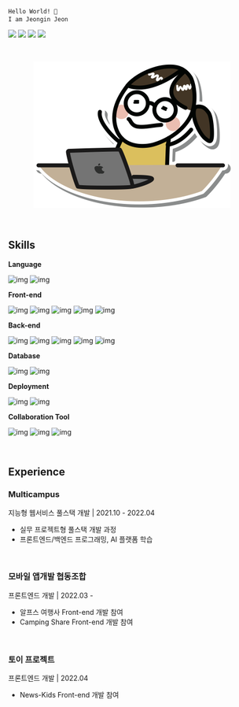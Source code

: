 ```
Hello World! 👋
I am Jeongin Jeon
```

<a href="https://study-a6add.web.app" target="_blank"><img src="https://img.shields.io/badge/Portfolio-white?logo=Heroku&logoColor=430098"/></a>
<a href="https://github.com/jeon-jeongin" target="_blank"><img src="https://img.shields.io/badge/GitHub-white?logo=GitHub&logoColor=181717"/></a>
<a href="https://blog.naver.com/wjddls1702" target="_blank"><img src="https://img.shields.io/badge/Blog-white?logo=Naver&logoColor=03C75A"/></a>
<img src="https://img.shields.io/badge/wjddls1702@naver.com-white?style=flat&logo=Naver&logoColor=03C75A"/>

<br>

<div align="center">
  
  ![img](profile_image.png)
  
</div>
  
<br>

## Skills

**Language**

![img](https://img.shields.io/badge/JavaScript-fff?style=flat&logo=JavaScript&logoColor=FFCE00)
![img](https://img.shields.io/badge/Java-fff?style=flat&logo=Java&logoColor=007396)

**Front-end**

![img](https://img.shields.io/badge/React-fff?style=flat&logo=React&logoColor=61DAFB)
![img](https://img.shields.io/badge/HTML/CSS-fff?style=flat&logo=HTML5&logoColor=E34F26)
![img](https://img.shields.io/badge/jQuery-fff?style=flat&logo=jQuery&logoColor=0769AD)
![img](https://img.shields.io/badge/Bootstrap-fff?style=flat&logo=Bootstrap&logoColor=7952B3)
![img](https://img.shields.io/badge/Material%20Design-fff?style=flat&logo=Material%20Design&logoColor=757575)

**Back-end**

![img](https://img.shields.io/badge/Node.js-fff?style=flat&logo=Node.js&logoColor=339933)
![img](https://img.shields.io/badge/Spring-fff?style=flat&logo=Spring&logoColor=6DB33F)
![img](https://img.shields.io/badge/Spring%20Boot-fff?style=flat&logo=Spring%20Boot&logoColor=6DB33F)
![img](https://img.shields.io/badge/Apollo-fff?style=flat&logo=Apollo%20GraphQL&logoColor=311C87)
![img](https://img.shields.io/badge/Prisma-fff?style=flat&logo=Prisma&logoColor=2D3748)

**Database**

![img](https://img.shields.io/badge/MySQL-fff?style=flat&logo=MySQL&logoColor=4479A1)
![img](https://img.shields.io/badge/GraphQL-fff?style=flat&logo=GraphQL&logoColor=E10098)

**Deployment**

![img](https://img.shields.io/badge/Amazon%20AWS-fff?style=flat&logo=Amazon%20AWS&logoColor=FF9900)
![img](https://img.shields.io/badge/Amazon%20S3-fff?style=flat&logo=Amazon%20S3&logoColor=569A31)

**Collaboration Tool**

![img](https://img.shields.io/badge/GitHub-fff?style=flat&logo=GitHub&logoColor=181717)
![img](https://img.shields.io/badge/Notion-fff?style=flat&logo=Notion&logoColor=000000)
![img](https://img.shields.io/badge/Slack-fff?style=flat&logo=Slack&logoColor=4A154B)

<br>

## Experience

### **Multicampus**<br>
지능형 웹서비스 풀스택 개발  |  2021.10 - 2022.04

* 실무 프로젝트형 풀스택 개발 과정
* 프론트엔드/백엔드 프로그래밍, AI 플랫폼 학습

<br>

### **모바일 앱개발 협동조합**<br>
프론트엔드 개발 |  2022.03  -  

* 알프스 여행사 Front-end 개발 참여 
* Camping Share Front-end 개발 참여

<br>

### **토이 프로젝트**<br>
프론트엔드 개발 |  2022.04 

* News-Kids Front-end 개발 참여 
